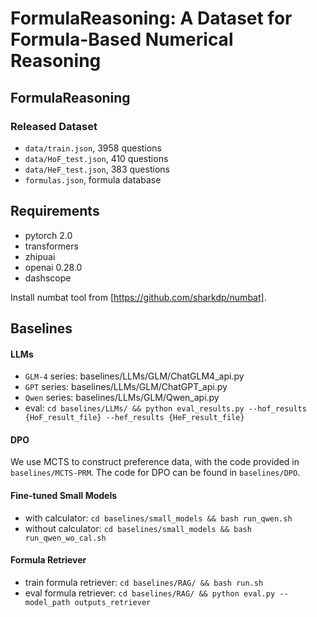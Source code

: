 # FormulaReasoning: A Dataset for Formula-Based Numerical Reasoning

## FormulaReasoning

### Released Dataset
- `data/train.json`, 3958 questions
- `data/HoF_test.json`, 410 questions
- `data/HeF_test.json`, 383 questions
- `formulas.json`, formula database

## Requirements
- pytorch 2.0
- transformers
- zhipuai
- openai 0.28.0
- dashscope
  
Install numbat tool from [https://github.com/sharkdp/numbat].

## Baselines
#### LLMs
- `GLM-4` series: baselines/LLMs/GLM/ChatGLM4_api.py
- `GPT` series: baselines/LLMs/GLM/ChatGPT_api.py
- `Qwen` series: baselines/LLMs/GLM/Qwen_api.py
- eval: `cd baselines/LLMs/ && python eval_results.py --hof_results {HoF_result_file} --hef_results {HeF_result_file}`

#### DPO
We use MCTS to construct preference data, with the code provided in `baselines/MCTS-PRM`. The code for DPO can be found in `baselines/DPO`.

#### Fine-tuned Small Models
- with calculator: `cd baselines/small_models && bash run_qwen.sh`
- without calculator: `cd baselines/small_models && bash run_qwen_wo_cal.sh`


#### Formula Retriever
- train formula retriever: `cd baselines/RAG/ && bash run.sh`
- eval formula retriever: `cd baselines/RAG/ && python eval.py --model_path outputs_retriever`
